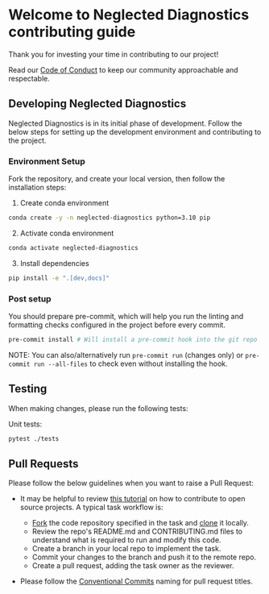 # Welcome to Neglected Diagnostics contributing guide

Thank you for investing your time in contributing to our project!

Read our [Code of Conduct](https://github.com/uw-ssec/code-of-conduct/blob/main/CODE_OF_CONDUCT.md) to keep our community approachable and respectable.

## Developing Neglected Diagnostics
Neglected Diagnostics is in its initial phase of development. Follow the below steps for setting up the development environment and contributing to the project.

### Environment Setup
Fork the repository, and create your local version, then follow the installation steps:

1. Create conda environment

```bash
conda create -y -n neglected-diagnostics python=3.10 pip
```

2. Activate conda environment

```bash
conda activate neglected-diagnostics
```

3. Install dependencies

```bash
pip install -e ".[dev,docs]"
```

### Post setup
You should prepare pre-commit, which will help you run the linting and formatting checks configured in the project before every commit.

```bash
pre-commit install # Will install a pre-commit hook into the git repo
```

NOTE: You can also/alternatively run `pre-commit run` (changes only) or `pre-commit run --all-files` to check even without installing the hook.

## Testing

When making changes, please run the following tests:

Unit tests:

```bash
pytest ./tests
```

## Pull Requests

Please follow the below guidelines when you want to raise a Pull Request:

- It may be helpful to review [this tutorial](https://www.dataschool.io/how-to-contribute-on-github/) on how to contribute to open source projects. A typical task workflow is:

    - [Fork](https://docs.github.com/en/get-started/quickstart/fork-a-repo) the code repository specified in the task and [clone](https://docs.github.com/en/repositories/creating-and-managing-repositories/cloning-a-repository) it locally.
    - Review the repo's README.md and CONTRIBUTING.md files to understand what is required to run and modify this code. 
    - Create a branch in your local repo to implement the task.
    - Commit your changes to the branch and push it to the remote repo.
    - Create a pull request, adding the task owner as the reviewer.

- Please follow the [Conventional Commits](https://github.com/uw-ssec/rse-guidelines/blob/main/conventional-commits.md) naming for pull request titles.
